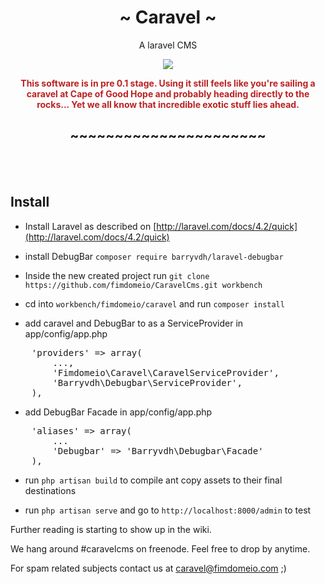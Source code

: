 <div style="text-align:center">

<h1>~ Caravel ~</h1>

A laravel CMS

<img style="max-width:100%;" src="http://www.fimdomeio.com/caravel/img/sea-monster.png" />

<p style="color:#bb2222; font-weight:bold; text-align: center;">This software is in pre 0.1 stage. Using it still feels like you're sailing a caravel at Cape of Good Hope and probably heading directly to the rocks... Yet we all know that incredible exotic stuff lies ahead.</p>


<h2>~~~~~~~~~~~~~~~~~~~~~~</h2>


</div>

<br/><br/>
## Install

- Install Laravel as described on [http://laravel.com/docs/4.2/quick](http://laravel.com/docs/4.2/quick)

- install DebugBar `composer require barryvdh/laravel-debugbar`

- Inside the new created project run `git clone https://github.com/fimdomeio/CaravelCms.git workbench`


- cd into `workbench/fimdomeio/caravel` and run `composer install`

- add caravel and DebugBar to as a ServiceProvider in app/config/app.php

<pre>
	'providers' => array(
		...,
		'Fimdomeio\Caravel\CaravelServiceProvider',
		'Barryvdh\Debugbar\ServiceProvider',
	),
</pre>

- add DebugBar Facade in app/config/app.php

<pre>
	'aliases' => array(
		...
		'Debugbar' => 'Barryvdh\Debugbar\Facade'
	),
</pre>

- run `php artisan build` to compile ant copy assets to their final destinations

- run `php artisan serve` and go to `http://localhost:8000/admin` to test

Further reading is starting to show up in the wiki.

We hang around #caravelcms on freenode. Feel free to drop by anytime.

For spam related subjects contact us at caravel@fimdomeio.com ;)



